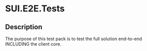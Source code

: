 # SUI.E2E.Tests

## Description

The purpose of this test pack is to test the full solution end-to-end INCLUDING the client core.


